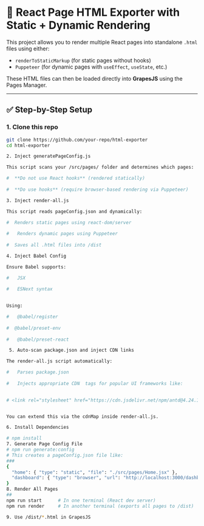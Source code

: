 # 🚀 React Page HTML Exporter with Static + Dynamic Rendering

This project allows you to render multiple React pages into standalone `.html` files using either:

- `renderToStaticMarkup` (for static pages without hooks)
- `Puppeteer` (for dynamic pages with `useEffect`, `useState`, etc.)

These HTML files can then be loaded directly into **GrapesJS** using the Pages Manager.

---

## ✅ Step-by-Step Setup

### 1. Clone this repo

```bash
git clone https://github.com/your-repo/html-exporter
cd html-exporter

2. Inject generatePageConfig.js

This script scans your /src/pages/ folder and determines which pages:

#  **Do not use React hooks** (rendered statically)
    
#  **Do use hooks** (require browser-based rendering via Puppeteer)

3. Inject render-all.js

This script reads pageConfig.json and dynamically:

#  Renders static pages using react-dom/server
    
#   Renders dynamic pages using Puppeteer
    
#  Saves all .html files into /dist

4. Inject Babel Config

Ensure Babel supports:

#   JSX
    
#   ESNext syntax
    

Using:

#   @babel/register
    
#  @babel/preset-env
    
#   @babel/preset-react

 5. Auto-scan package.json and inject CDN links

The render-all.js script automatically:

#   Parses package.json
    
#   Injects appropriate CDN  tags for popular UI frameworks like:
    

# <link rel="stylesheet" href="https://cdn.jsdelivr.net/npm/antd@4.24.13/dist/antd.min.css">


You can extend this via the cdnMap inside render-all.js.

6. Install Dependencies

# npm install
7. Generate Page Config File
# npm run generate:config
# This creates a pageConfig.json file like:
###
{
  "home": { "type": "static", "file": "./src/pages/Home.jsx" },
  "dashboard": { "type": "browser", "url": "http://localhost:3000/dashboard" }
}
8. Render All Pages
## 
npm run start      # In one terminal (React dev server)
npm run render     # In another terminal (exports all pages to /dist)

9. Use /dist/*.html in GrapesJS
